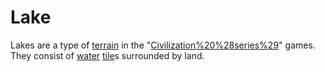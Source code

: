 # Lake

Lakes are a type of [terrain](terrain) in the "[Civilization%20%28series%29](Civilization)" games. They consist of [water](water) [tile](tile)s surrounded by land.